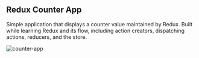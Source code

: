 ## Redux Counter App
Simple application that displays a counter value maintained by Redux. Built while learning Redux and its flow, including action creators, dispatching actions, reducers, and the store.

![counter-app](https://user-images.githubusercontent.com/63558019/149676647-738c53bf-baf2-45c6-8146-5da9427c9621.gif)
